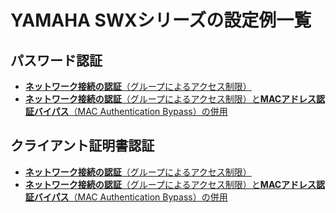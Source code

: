 # YAMAHA SWXシリーズの設定例一覧
## パスワード認証
* [**ネットワーク接続の認証**（グループによるアクセス制限）](networkauth-group-password.md)
* [**ネットワーク接続の認証**（グループによるアクセス制限）と**MACアドレス認証バイパス**（MAC Authentication Bypass）の併用](networkauth-group-mab-password.md)

## クライアント証明書認証
* [**ネットワーク接続の認証**（グループによるアクセス制限）](networkauth-group-cert.md)
* [**ネットワーク接続の認証**（グループによるアクセス制限）と**MACアドレス認証バイパス**（MAC Authentication Bypass）の併用](networkauth-group-mab-cert.md)